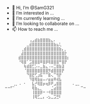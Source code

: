 - 👋 Hi, I’m @SamG321
- 👀 I’m interested in ...
- 🌱 I’m currently learning ...
- 💞️ I’m looking to collaborate on ...
- 📫 How to reach me ...

<!---
SamG321/SamG321 is a ✨ special ✨ repository because its `README.md` (this file) appears on your GitHub profile.
You can click the Preview link to take a look at your changes.
--->










```⠀⠀⠀⠀⠀⠀⠀⠀⠀⠀⠀⠀⡀⠀⠀⠀⠀⠀
⠀⠀⠀⠀⠀⠀⠀⠀⠀⢠⣠⣾⣷⣿⣿⣿⣷⣄⠄⠀⠀⠀⠀⠀⠀⠀⠀
⠀⠀⠀⠀⠀⠀⠀⠀⣀⣾⣿⣿⣿⣿⣿⣿⣿⣿⣷⣦⢅⠀⠀⠀⠀⠀⠀⠀⠀⠀
⠀⠀⠀⠀⠀⠀⢀⣾⣿⣿⣿⣿⣿⣿⣿⣿⣿⣿⣿⣿⣷⡄⡀⠀⠀⠀⠀⠀⠀⠀
⠀⠀⠀⠀⠀⠀⣼⣿⣿⣿⣿⣿⣿⣿⣿⣿⣿⣿⣿⣿⣿⣿⡗⠀⠀⠀⠀⠀⠀⠀
⠀⠀⠀⠀⠀⣾⣿⣿⣿⣿⣿⣿⣿⣿⣿⣿⣿⣿⣿⣿⣿⣿⣿⡆⠀⠀⠀⠀⠀⠀
⠀⠀⠀⠀⠀⠘⢿⣿⠁⣩⣿⣿⣿⠿⣿⡿⢿⣿⣿⣿⠛⣿⡟⠀⠀⠀⠀⠀⠀⠀
⠀⠀⠀⠀⠀⠀⠀⢷⣾⣿⣋⡡⠤⣀⣷⣄⠠⠤⣉⣿⣷⣽⠀⠀⠀⠀⠀⠀⠀⠀
⠀⠀⠀⠀⠀⠀⠀⠈⣿⣿⣿⣿⣿⣿⣿⣿⡻⣾⣿⣿⣿⡟⠀⠀⠀⠀⠀⠀⠀⠀
⠀⠀⠀⠀⠀⠀⠀⠀⠙⣿⣟⢋⣰⣯⠉⠉⣿⢄⠉⢻⡟⠀⠀⠀⠀⠀⠀⠀⠀⠀
⠀⠀⠀⠀⠀⠀⠀⠀⠀⠹⣿⢿⣷⣶⠤⠔⣶⣶⠿⢾⣧⠀⠀⠀⠀⠀⠀⠀⠀⠀
⠀⠀⠀⢀⡀⠠⠀⠂⠀⠀⣧⡚⢿⣿⡶⢶⡿⠟⣠⣿⣿⠀⠀⠀⠀⠄⣀⡀⠀⠀
⠒⠒⠋⠁⠀⠀⠀⠀⠀⠀⢿⣷⣄⡀⠀⠀⠀⣈⣴⣿⣿⠀⠀⠀⠀⠀⠀⠀⠉⠒
⠀⠀⠀⠀⠀⠀⠀⠀⠀⠀⢸⣿⣿⡿⠒⠐⠺⣿⣿⣿⣿⠀⠀⠀⠀⠀⠀⠀⠀⠀
⠀⠀⠀⠀⠀⠀⠀⠀⠀⠀⢸⢿⣋⣀⡄⠠⣢⣀⣩⣛⠇⠀⠀⠀⠀⠀⠀⠀⠀⠀
```
